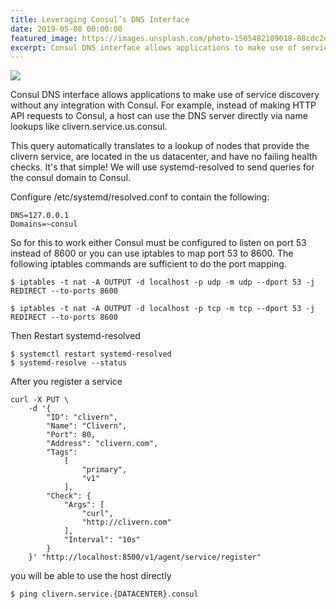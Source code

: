 ```yaml
---
title: Leveraging Consul’s DNS Interface
date: 2019-05-08 00:00:00
featured_image: https://images.unsplash.com/photo-1505482109018-88cdc2e3d1bc?q=90&fm=jpg&w=1000&fit=max
excerpt: Consul DNS interface allows applications to make use of service discovery without any integration with Consul. For example, instead of making HTTP API requests to Consul, a host can use the DNS server directly via name lookups like clivern.service.us.consul.
---
```


![](https://images.unsplash.com/photo-1505482109018-88cdc2e3d1bc?q=90&fm=jpg&w=1000&fit=max)

Consul DNS interface allows applications to make use of service discovery without any integration with Consul. For example, instead of making HTTP API requests to Consul, a host can use the DNS server directly via name lookups like clivern.service.us.consul.

This query automatically translates to a lookup of nodes that provide the clivern service, are located in the us datacenter, and have no failing health checks. It's that simple! We will use systemd-resolved to send queries for the consul domain to Consul.

Configure /etc/systemd/resolved.conf to contain the following:

```
DNS=127.0.0.1
Domains=~consul
```

So for this to work either Consul must be configured to listen on port 53 instead of 8600 or you can use iptables to map port 53 to 8600. The following iptables commands are sufficient to do the port mapping.

```
$ iptables -t nat -A OUTPUT -d localhost -p udp -m udp --dport 53 -j REDIRECT --to-ports 8600

$ iptables -t nat -A OUTPUT -d localhost -p tcp -m tcp --dport 53 -j REDIRECT --to-ports 8600
```

Then Restart systemd-resolved

```
$ systemctl restart systemd-resolved
$ systemd-resolve --status
```

After you register a service

```
curl -X PUT \
    -d '{
        "ID": "clivern",
        "Name": "Clivern",
        "Port": 80,
        "Address": "clivern.com",
        "Tags":
            [
                "primary",
                "v1"
            ],
        "Check": {
            "Args": [
                "curl",
                "http://clivern.com"
            ],
            "Interval": "10s"
        }
    }' "http://localhost:8500/v1/agent/service/register"
```

you will be able to use the host directly

```
$ ping clivern.service.{DATACENTER}.consul
```